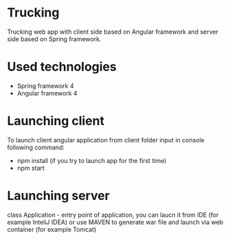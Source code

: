 # Trucking

Trucking web app with client side based on Angular framework and server side based on Spring framework.

# Used technologies
- Spring framework 4
- Angular framework 4

# Launching client
To launch client angular application from client folder input in console following command:

- npm install (if you try to launch app for the first time)
- npm start

# Launching server
class Application - entry point of application, you can laucn it from IDE (for example InteliJ IDEA) or use MAVEN to generate war file and launch via web container (for example Tomcat)

